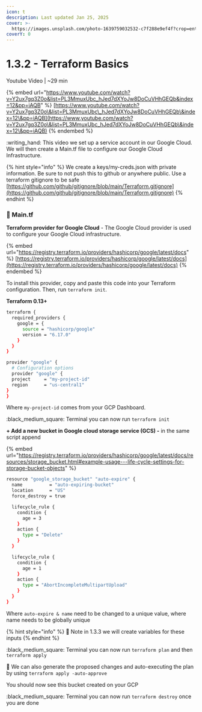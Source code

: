 ```yaml
---
icon: t
description: Last updated Jan 25, 2025
cover: >-
  https://images.unsplash.com/photo-1639759032532-c7f288e9ef4f?crop=entropy&cs=srgb&fm=jpg&ixid=M3wxOTcwMjR8MHwxfHNlYXJjaHw2fHxwdXJwbGV8ZW58MHx8fHwxNzM3NjAxMTM0fDA&ixlib=rb-4.0.3&q=85
coverY: 0
---
```


# 1.3.2 - Terraform Basics

Youtube Video | \~29 min

{% embed url="https://www.youtube.com/watch?v=Y2ux7gq3Z0o&list=PL3MmuxUbc_hJed7dXYoJw8DoCuVHhGEQb&index=12&pp=iAQB" %}
[https://www.youtube.com/watch?v=Y2ux7gq3Z0o\&list=PL3MmuxUbc\_hJed7dXYoJw8DoCuVHhGEQb\&index=12\&pp=iAQB](https://www.youtube.com/watch?v=Y2ux7gq3Z0o\&list=PL3MmuxUbc_hJed7dXYoJw8DoCuVHhGEQb\&index=12\&pp=iAQB)
{% endembed %}

:writing\_hand: This video we set up a service account in our Google Cloud. We will then create a Main.tf file to configure our Google Cloud Infrastructure.

{% hint style="info" %}
We create a keys/my-creds.json with private information. Be sure to not push this to github or anywhere public. Use a terraform gitignore to be safe [https://github.com/github/gitignore/blob/main/Terraform.gitignore](https://github.com/github/gitignore/blob/main/Terraform.gitignore)
{% endhint %}

### :scroll: Main.tf

**Terraform provider for Google Cloud** - The Google Cloud provider is used to configure your Google Cloud infrastructure.

{% embed url="https://registry.terraform.io/providers/hashicorp/google/latest/docs" %}
[https://registry.terraform.io/providers/hashicorp/google/latest/docs](https://registry.terraform.io/providers/hashicorp/google/latest/docs)
{% endembed %}

To install this provider, copy and paste this code into your Terraform configuration. Then, run `terraform init`.&#x20;

**Terraform 0.13+**

```bash
terraform {
  required_providers {
    google = {
      source = "hashicorp/google"
      version = "6.17.0"
    }
  }
}

provider "google" {
  # Configuration options
  provider "google" {
  project     = "my-project-id"
  region      = "us-central1"
}
}
```

Where `my-project-id` comes from your GCP Dashboard.&#x20;

:black\_medium\_square: Terminal you can now run `terraform init`

**+ Add a new bucket in Google cloud storage service (GCS) -** in the same script append

{% embed url="https://registry.terraform.io/providers/hashicorp/google/latest/docs/resources/storage_bucket.html#example-usage---life-cycle-settings-for-storage-bucket-objects" %}

```sh
resource "google_storage_bucket" "auto-expire" {
  name          = "auto-expiring-bucket"
  location      = "US"
  force_destroy = true

  lifecycle_rule {
    condition {
      age = 3
    }
    action {
      type = "Delete"
    }
  }

  lifecycle_rule {
    condition {
      age = 1
    }
    action {
      type = "AbortIncompleteMultipartUpload"
    }
  }
}
```

Where `auto-expire & name` need to be changed to a unique value, where name needs to be globally unique

{% hint style="info" %}
:eyes: Note in 1.3.3 we will create variables for these inputs
{% endhint %}

:black\_medium\_square: Terminal you can now run `terraform plan` and then `terraform apply`

:eyes: We can also generate the proposed changes and auto-executing the plan by using `terraform apply -auto-approve`&#x20;

You should now see this bucket created on your GCP

:black\_medium\_square: Terminal you can now run `terraform destroy` once you are done

